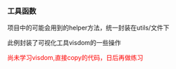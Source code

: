 <h3>工具函数</h3>
<p>项目中的可能会用到的helper方法，统一封装在utils/文件下</p>
<p>此例封装了可视化工具visdom的一些操作</p>
<p><font color = "red">尚未学习visdom,直接copy的代码，日后再做练习</font><p>